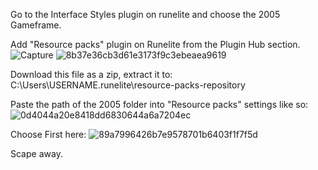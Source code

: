 Go to the Interface Styles plugin on runelite and choose the 2005 Gameframe.

Add "Resource packs" plugin on Runelite from the Plugin Hub section. ![Capture](https://user-images.githubusercontent.com/104665265/181866292-5040da40-74b8-4539-9894-599cacb82bb2.PNG)
![8b37e36cb3d61e3173f9c3ebeaea9619](https://user-images.githubusercontent.com/104665265/181866340-7d73d3a4-9b9b-42dc-9c14-0e80ca1ec0a0.png)

Download this file as a zip, extract it to: C:\Users\USERNAME\.runelite\resource-packs-repository

Paste the path of the 2005 folder into "Resource packs" settings like so: ![0d4044a20e8418dd6830644a6a7204ec](https://user-images.githubusercontent.com/104665265/181866105-b0c3cd49-a4f8-4c99-a81d-622cf9edeeeb.png)

Choose First here: ![89a7996426b7e9578701b6403f1f7f5d](https://user-images.githubusercontent.com/104665265/181866143-a81bef27-2329-4a6f-8a1d-e4ca0c13b899.png)

Scape away. 
